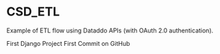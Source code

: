 # CSD_ETL
Example of ETL flow using Dataddo APIs (with OAuth 2.0 authentication).

First Django Project 
First Commit on GitHub

